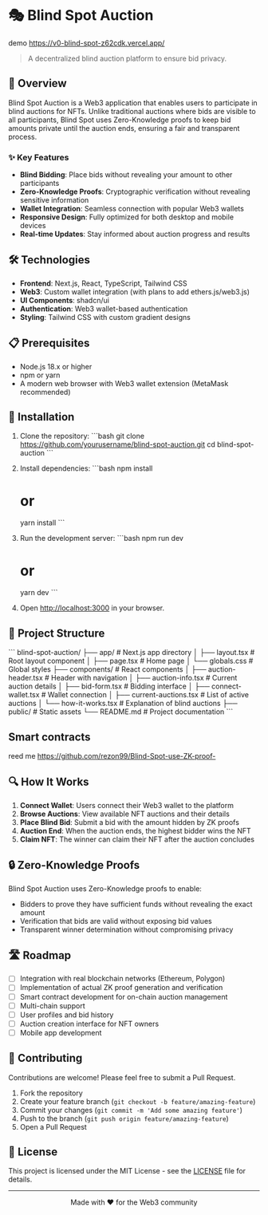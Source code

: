 # 🎭 Blind Spot Auction

demo https://v0-blind-spot-z62cdk.vercel.app/

> A decentralized blind auction platform to ensure bid privacy.

## 🚀 Overview

Blind Spot Auction is a Web3 application that enables users to participate in blind auctions for NFTs. Unlike traditional auctions where bids are visible to all participants, Blind Spot uses Zero-Knowledge proofs to keep bid amounts private until the auction ends, ensuring a fair and transparent process.

### ✨ Key Features

- **Blind Bidding**: Place bids without revealing your amount to other participants
- **Zero-Knowledge Proofs**: Cryptographic verification without revealing sensitive information
- **Wallet Integration**: Seamless connection with popular Web3 wallets
- **Responsive Design**: Fully optimized for both desktop and mobile devices
- **Real-time Updates**: Stay informed about auction progress and results

## 🛠️ Technologies

- **Frontend**: Next.js, React, TypeScript, Tailwind CSS
- **Web3**: Custom wallet integration (with plans to add ethers.js/web3.js)
- **UI Components**: shadcn/ui
- **Authentication**: Web3 wallet-based authentication
- **Styling**: Tailwind CSS with custom gradient designs

## 📋 Prerequisites

- Node.js 18.x or higher
- npm or yarn
- A modern web browser with Web3 wallet extension (MetaMask recommended)

## 🔧 Installation

1. Clone the repository:
   \`\`\`bash
   git clone https://github.com/yourusername/blind-spot-auction.git
   cd blind-spot-auction
   \`\`\`

2. Install dependencies:
   \`\`\`bash
   npm install
   # or
   yarn install
   \`\`\`

3. Run the development server:
   \`\`\`bash
   npm run dev
   # or
   yarn dev
   \`\`\`

4. Open [http://localhost:3000](http://localhost:3000) in your browser.

## 📁 Project Structure

\`\`\`
blind-spot-auction/
├── app/                  # Next.js app directory
│   ├── layout.tsx        # Root layout component
│   ├── page.tsx          # Home page
│   └── globals.css       # Global styles
├── components/           # React components
│   ├── auction-header.tsx    # Header with navigation
│   ├── auction-info.tsx      # Current auction details
│   ├── bid-form.tsx          # Bidding interface
│   ├── connect-wallet.tsx    # Wallet connection
│   ├── current-auctions.tsx  # List of active auctions
│   └── how-it-works.tsx      # Explanation of blind auctions
├── public/               # Static assets
└── README.md             # Project documentation
\`\`\`

## Smart contracts
reed me https://github.com/rezon99/Blind-Spot-use-ZK-proof-

## 🔍 How It Works

1. **Connect Wallet**: Users connect their Web3 wallet to the platform
2. **Browse Auctions**: View available NFT auctions and their details
3. **Place Blind Bid**: Submit a bid with the amount hidden by ZK proofs
4. **Auction End**: When the auction ends, the highest bidder wins the NFT
5. **Claim NFT**: The winner can claim their NFT after the auction concludes

## 🔒 Zero-Knowledge Proofs

Blind Spot Auction uses Zero-Knowledge proofs to enable:

- Bidders to prove they have sufficient funds without revealing the exact amount
- Verification that bids are valid without exposing bid values
- Transparent winner determination without compromising privacy

## 🛣️ Roadmap

- [ ] Integration with real blockchain networks (Ethereum, Polygon)
- [ ] Implementation of actual ZK proof generation and verification
- [ ] Smart contract development for on-chain auction management
- [ ] Multi-chain support
- [ ] User profiles and bid history
- [ ] Auction creation interface for NFT owners
- [ ] Mobile app development

## 🤝 Contributing

Contributions are welcome! Please feel free to submit a Pull Request.

1. Fork the repository
2. Create your feature branch (`git checkout -b feature/amazing-feature`)
3. Commit your changes (`git commit -m 'Add some amazing feature'`)
4. Push to the branch (`git push origin feature/amazing-feature`)
5. Open a Pull Request

## 📄 License

This project is licensed under the MIT License - see the [LICENSE](LICENSE) file for details.



---

<p align="center">Made with ❤️ for the Web3 community</p>
